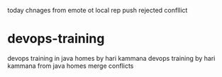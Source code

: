 today chnages from emote ot local rep
push rejected confllict
# devops-training ## 
devops training   in java homes by hari kammana
devops training  by hari kammana from java homes
merge conflicts


